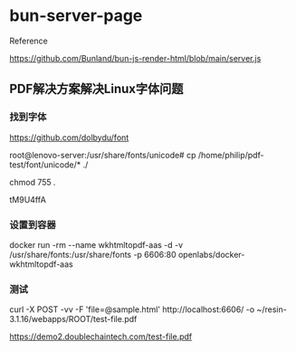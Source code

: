 # bun-server-page



Reference

https://github.com/Bunland/bun-js-render-html/blob/main/server.js


## PDF解决方案解决Linux字体问题


### 找到字体

https://github.com/dolbydu/font

root@lenovo-server:/usr/share/fonts/unicode# cp /home/philip/pdf-test/font/unicode/*  ./

chmod 755 *.*


tM9U4ffA

### 设置到容器


 docker run -rm --name wkhtmltopdf-aas -d  -v /usr/share/fonts:/usr/share/fonts  -p 6606:80 openlabs/docker-wkhtmltopdf-aas


### 测试

curl -X POST -vv -F 'file=@sample.html' http://localhost:6606/ -o  ~/resin-3.1.16/webapps/ROOT/test-file.pdf

https://demo2.doublechaintech.com/test-file.pdf

